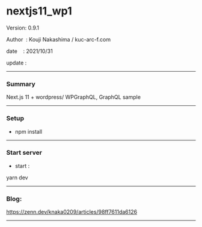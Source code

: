 ﻿# nextjs11_wp1

 Version: 0.9.1

 Author  : Kouji Nakashima / kuc-arc-f.com

 date    : 2021/10/31 

 update  :

***
### Summary

Next.js 11 + wordpress/ WPGraphQL, GraphQL sample

***
### Setup

* npm install

***
### Start server
* start :

yarn dev


***
### Blog:

https://zenn.dev/knaka0209/articles/98ff7611da6126

***

